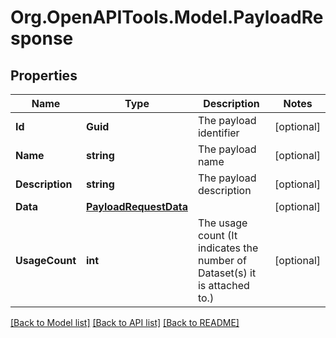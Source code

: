 # Org.OpenAPITools.Model.PayloadResponse

## Properties

Name | Type | Description | Notes
------------ | ------------- | ------------- | -------------
**Id** | **Guid** | The payload identifier | [optional] 
**Name** | **string** | The payload name | [optional] 
**Description** | **string** | The payload description | [optional] 
**Data** | [**PayloadRequestData**](PayloadRequestData.md) |  | [optional] 
**UsageCount** | **int** | The usage count (It indicates the number of Dataset(s) it is attached to.) | [optional] 

[[Back to Model list]](../README.md#documentation-for-models) [[Back to API list]](../README.md#documentation-for-api-endpoints) [[Back to README]](../README.md)

